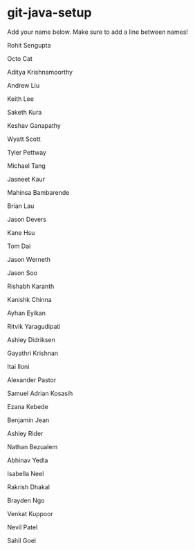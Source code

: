 # git-java-setup

Add your name below. Make sure to add a line between names!

Rohit Sengupta

Octo Cat

Aditya Krishnamoorthy

Andrew Liu

Keith Lee

Saketh Kura

Keshav Ganapathy

Wyatt Scott

Tyler Pettway

Michael Tang

Jasneet Kaur

Mahinsa Bambarende

Brian Lau

Jason Devers

Kane Hsu

Tom Dai

Jason Werneth

Jason Soo

Rishabh Karanth

Kanishk Chinna

Ayhan Eyikan

Ritvik Yaragudipati

Ashley Didriksen

Gayathri Krishnan

Itai Iloni

Alexander Pastor

Samuel Adrian Kosasih

Ezana Kebede

Benjamin Jean

Ashley Rider

Nathan Bezualem

Abhinav Yedla

Isabella Neel

Rakrish Dhakal

Brayden Ngo

Venkat Kuppoor

Nevil Patel

Sahil Goel



